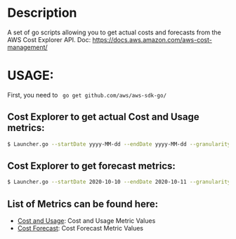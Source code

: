 # Description

A set of go scripts allowing you to get actual costs and forecasts from the AWS Cost Explorer API. Doc: https://docs.aws.amazon.com/aws-cost-management/

# USAGE:
First, you need to ` go get github.com/aws/aws-sdk-go/`
## Cost Explorer to get actual Cost and Usage metrics:
```sh
$ Launcher.go --startDate yyyy-MM-dd --endDate yyyy-MM-dd --granularity=DAILY/MONTHLY/YEARLY --costType costExplorer --metrics AMORTIZED_COST --metrics <another_metric_here>
```

## Cost Explorer to get forecast metrics:
```sh
$ Launcher.go --startDate 2020-10-10 --endDate 2020-10-11 --granularity=DAILY --costType costExplorer --metric AMORTIZED_COST
```

## List of Metrics can be found here:


* [Cost and Usage](https://docs.aws.amazon.com/aws-cost-management/latest/APIReference/API_GetCostAndUsage.html): Cost and Usage Metric Values
* [Cost Forecast](https://docs.aws.amazon.com/aws-cost-management/latest/APIReference/API_GetCostForecast.html): Cost Forecast Metric Values
